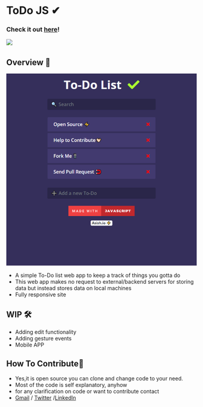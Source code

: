 # ToDo JS ✔ 
### Check it out [here]!
 <img src="https://forthebadge.com/images/badges/made-with-javascript.svg">   

## Overview 👀
<img src="gitres/pic1.png" >

- A simple To-Do list web app to keep a track of things you gotta do
- This web app makes no request to external/backend servers for storing data but instead stores data on local machines
- Fully responsive site

## WIP 🛠
- Adding edit functionality
- Adding gesture events
- Mobile APP 


## How To Contribute🤝 
- Yes,it is open source you can clone and change code to your need.
- Most of the code is self explanatory, anyhow
- for any clarification on code or want to contribute contact 
- [Gmail] / [Twitter] /[LinkedIn]

[Gmail]: <mailto:vashish888@gmail.com>
[LinkedIn]: <https://www.linkedin.com/in/asish-raju-7a0b90192>
[Twitter]: <https://twitter.com/vashish888>



 
 [here]:<https://asishraju.github.io/ToDo-JS/>
